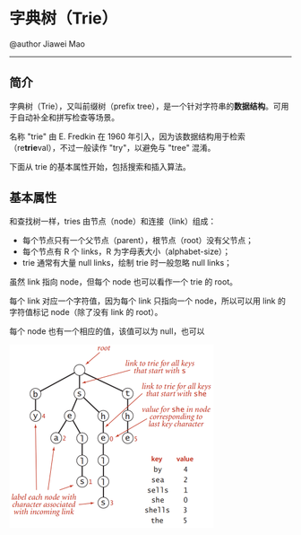 # 字典树（Trie）

@author Jiawei Mao
***

## 简介

字典树（Trie），又叫前缀树（prefix tree），是一个针对字符串的**数据结构**。可用于自动补全和拼写检查等场景。

名称 "trie" 由 E. Fredkin 在 1960 年引入，因为该数据结构用于检索（re**trie**val），不过一般读作 "try"，以避免与 "tree" 混淆。

下面从 trie 的基本属性开始，包括搜索和插入算法。

## 基本属性

和查找树一样，tries 由节点（node）和连接（link）组成：

- 每个节点只有一个父节点（parent），根节点（root）没有父节点；
- 每个节点有 R 个 links，R 为字母表大小（alphabet-size）；
- trie 通常有大量 null links，绘制 trie 时一般忽略 null links；

虽然 link 指向 node，但每个 node 也可以看作一个 trie 的 root。

每个 link 对应一个字符值，因为每个 link 只指向一个 node，所以可以用 link 的字符值标记 node（除了没有 link 的 root）。

每个 node 也有一个相应的值，该值可以为 null，也可以

<img src="images/2024-01-30-11-30-24.png" alt="|450" style="zoom:50%;" />

